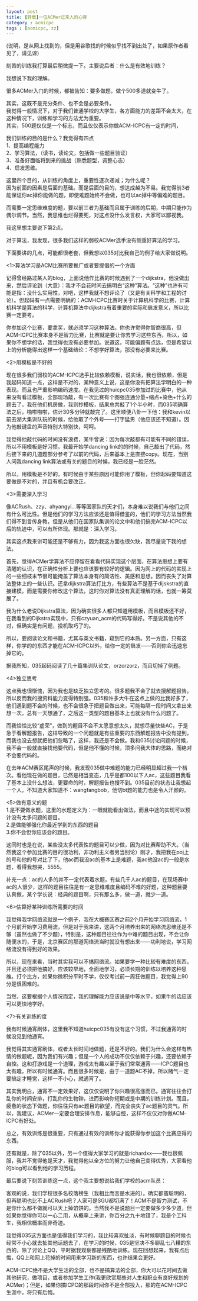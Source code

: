 ```yaml
---
layout: post
title: [转载]一位ACMer过来人的心得
category : acmicpc
tags : [acmicpc, zz]
---
```


(说明，是从网上找到的，但是用谷歌找的时候似乎找不到出处了，如果原作者看见了，请见谅)    
    
刻苦的训练我打算最后稍微提一下。主要说后者：什么是有效地训练？    
    
我想说下我的理解。    
    
很多ACMer入门的时候，都被告知：要多做题，做个500多道就变牛了。    
    
其实，这既不是充分条件、也不会是必要条件。    
我觉得一般情况下，对于我们普通学校的大学生，各方面能力的差距不会太大，在这种情况下，训练和学习的方法尤为重要。    
其实，500题仅仅是一个标志，而且仅仅表示你做ACM-ICPC有一定的时间，    
    
我们训练的目的是什么？我觉得有四点    
1、提高编程能力    
2、学习算法，（读书，读论文，包括做一些题目验证）    
3、准备好面临将到来的挑战（熟悉题型，调整心态）    
4、启发思维。<!--more-->    
    
这里四个目的，从训练的角度上，重要性逐次递减；为什么呢？    
因为前面的因素是后面的基础。而是后面的目的，想达成越为不易。我觉得前3者能保证你ac掉你能做的题，即使难题始终不会做，也可以ac掉中等偏难的题目。    
    
而需要一定思维难度的题，要以前三者为基础而且属于训练的后期，中期只能作为偶尔调节。当然，我思维也烂得要死，对这点没什么发言权，大家可以鄙视我。    
    
我这里想主要说下第2点。    
    
对于算法，我发现，很多我们这样的弱校ACMer选手没有侧重好算法的学习。    
    
下面要讲的几点，可能都很老套，但我想以035对比我自己的例子给大家做说明。    
    
&lt;1&gt;算法学习是ACM比赛所要推广或者要提倡的一个方面    
    
记得曾经路过某人的blog，上面说他作比赛的时候遇到了一个dijkstra，他没做出来，然后评论到（大意）：我才不会花时间去搞明白“这种”算法。“这种”也许有可能是指：没什么实用性，对吧，这样我就不想评论了（又是有关科学和工程的讨论）。但起码有一点需要明确的：ACM-ICPC比赛时关于计算机科学的比赛，计算机科学是算法的科学，计算机算法中dijkstra有着重要的实际和启发意义，所以比赛一定要考。    
    
你参加这个比赛，要拿奖，就必须学习这种算法。你也许觉得你智商很高，但ACM-ICPC比赛本身不是智力比赛，比赛就是要让你去学习这些东西，所以，如果你不想学的话，我觉得也没有必要参加。说道这，可能偏题有点远，但是希望以上的分析能得出这样一个基础结论：不想学好算法，那没有必要来比赛。    
    
&lt;2&gt;用模板是不好的    
    
现在很多我们弱校的ACM-ICPC选手比较依赖模板，说实话，我也很依赖，但是我起码知道一点，这样是不对的，某种意义上说，这是你没有把算法学明白的一种表现。而且也严重影响编码速度。在我见过的huicpc035参加过的比赛中，他从来没有看过模板，全部现场敲，有一次比赛有个图强连通分量+缩点+染色+什么的题去了，我在他们机房做，我则抄模板，结果总共敲了1个半小时，而035明确算法之后，啪啦啪啦，估计30多分钟就敲完了。这里顺便八卦一下他：我和kevin以前去湖大集训队玩的时候，给他取了个外号——打字猛男（他应该还不知道）。因为他敲键盘的声音特别大特别快，呵呵。    
    
我觉得他敲代码的时间没有浪费，某牛曾说：因为每次敲都有可能有不同的错误，所以不用模板是好习惯。我最开始学dancing link的的时候，自己敲出了代码，然后接下来的几道题部分参考了以前的代码，后来基本上是直接copy。现在，当别人问我dancing link算法或有关的题目的时候，我已经是一脸茫然。    
    
所以，用模板是不好的，有时候由于某些原因可能你用了模板，但你起码要知道这要做是不对的，并且有机会要改正。    
    
&lt;3&gt;需要深入学习    
    
像ACRush、zzy、ahyangyi...等等国家队的天才们，本身难以说我们与他们之间有什么可比性。但是他们的学习方法应该还是值得借鉴的，他们的学习方法当然我们得不到言传身教，但是从他们在国家队集训的论文中和他们搞完ACM-ICPC以后的轨迹中，可以有所体现。那就是：深入学习。    
    
其实这点我来讲可能还是不够有力，因为我这方面也很欠缺，我尽量说下我的想法。    
    
首先，觉得ACMer学算法不应停留在看看代码实现这个层面，在算法思想上要有清醒的认识，在正确性分析上要也应该要有较好的逻辑。因为网上的代码的实现上的一些细枝末节很可能掩盖了算法本身有的简洁性、美感和思想。因而丧失了对算法整体上的一些认识。还拿dijkstra算法打比方，有些算法不是基于dijskstra的直接建模，而是需要你修改这个算法，这时你对算法没有真正理解的话，也就一筹莫展了。    
    
我为什么老说Dijkstra算法，因为确实很多人都只知道用模板，而且模板还不好，在我看到的Dijkstra实现中，只有czyuan_acm的代码写得好。不是说其他的不对，但确实是有问题，投机取巧了的。    
    
所以，要阅读论文和书籍，尤其与英文书籍，窥到它的本质。另一方面，只有这样，你学的的东西才能在ACM-ICPC以外，给你一定的启发——否则你会迅速忘掉它的。    
    
据我所知，035起码阅读了几十篇集训队论文，orzorzorz，而且切掉了例题。    
    
&lt;4&gt;独立思考    
    
这点我也很惭愧，因为我也是缺乏独立思考的。很多题我不会了就去搜解题报告，所以反而我的搜资料能力变得特别强。035和许多大牛在这点上做的比我好多了，他们遇到题不会的时候，也不会很急于把题目做出来，可能每隔一段时间又拿出来想一次，总有一天想通了，之后这一类型的题目基本上也就没有什么问题了。    
    
而我恰恰比较“虚荣”，做到的题目不会不太愿意想太久，就想尽量快些AC，于是急于看解题报告，这样导致的一个问题就是有些重要的东西解题报告中没有提到，而我也没去想就把他们忽略了，这样，我还是不会做。我和035讨论问题的时候，我不会一般就直接找他要代码，但是他不懂的时候，顶多问我大体的思路，而绝对不会要代码的。    
    
在去年ACM赛区尾声的时候，我发现035做中难题的能力已经明显超过我一个档次。看他现在做的题目，已然是相当变态，几乎是都100以下人ac，这些题目我看了基本上没什么想法，更要命的时，解题报告也搜不到。035目前的状态让我想起一个人，不知道大家知道不：wangfangbob，他切bt题的能力也是令人汗颜的。    
    
&lt;5&gt;做有意义的题    
1.是不要做水题，这里的水题定义为：一眼就能看出做法，而且中途的实现可以预计没有太多问题的题目。    
2.是做能够强化你最近学到的东西的题目    
3.你不会但你应该会的题目。    
    
这同时也是在说，某些没太多代表性的题目可以少做，因为对比赛帮助不大。（当然我这个参加比赛的目的很功利，非功利主义者另当别论）刚才，我把我在poj上的号和他的号对比了下，他ac而我没ac的基本上是难题，我ac他没ac的一般是水题，看得我想哭，5555。    
    
补充一点：ac的人多的并不一定代表着水题，有些几千人ac的题目，在现场赛中ac的人很少，这样的题目往往是有一定思维难度且编码不难的好题，这种题目要认真做，某个学长说：经典的题目啊，只有那么多，做一道，就少一道。    
    
&lt;6&gt;估算好某种训练所需要的时间    
    
我觉得我学网络流就是一个例子，我在大概赛区赛之前2个月开始学习网络流，1个月前开始学习费用流，但是对于我来讲，这两个月培养出来的网络流思维还是不够（虽然也做了不少题），特别是，这种题目往往作为中难的题目出现，不会让你随便水的，于是，北京赛区的那道网络流当时就没有想出来——功利地说，学习网络流没有得到好的效果。    
    
所以，现在来看，当时其实我可以不搞网络流。如果要学一种比较有难度的东西，并且还必须把他搞好，应该较早地，全面地学习，必须长期的训练以培养这种思维。打个比方，如果你微积分平时不学，仅仅考试前一周狂做题目，我觉得上90分是很困难的。    
    
当然，这要根据个人情况而定，我的理解能力应该说是中等水平，如果牛的话应该可以更快地学好。    
    
&lt;7&gt;有关训练的度    
    
我有时候通宵刷体，这里我不知道huicpc035有没有这个习惯，不过我通宵的时候没见到他通宵。    
    
我觉得其实通宵刷体，或者太长时间地做题，还是不好的。我们为什么会这样有热情的做题呢，因为我们有兴趣；但是一个人的成功不仅仅依赖于兴趣，还要依赖于自控。这和打游戏是一个道理，游戏太有趣以至于我们常常通宵——ICPC题目也太有趣，所以有时候通宵。而且很多时候是，由于一道题AC不掉，所以赌气一定要搞定才睡觉，这样一不小心，就通宵了。    
    
其实我明白，通宵不一定效果好，这仅仅说明了你兴趣很高涨而已。通宵往往会打乱你的时间安排，打乱你的生物钟，进而影响你短期或是中期的训练计划。而且，疲惫的状态下做题，你往往只有ac题目的欲望，而完全丧失了ac题目的灵气。所以，我建议，ACMer一定要合理安排作息，能够自控，这样不仅仅对你做ACM-ICPC有好处。    
    
总之，有效训练是很重要，只有通过有效的训练你才能获得你参加这个比赛应得的东西。    
    
还有就是，除了035以外，另一个值得大家学习的就是richardxx——我也很佩服，我并不觉得他是天才，我觉得他以全方位的努力让他自己变得优秀，大家看他的blog可以看到他的学习历程。    
    
最后要说下刻苦训练这一点，这个我主要想说给我们学校的acm队员：    
    
客观的说，我们学校很多名校落榜生（我相比而言是水进的）。确实都蛮聪明的，但再聪明也比不上ACRush吧？人家可是SGU都切满了！ACM不是智力测试，不是你什么都不做就可以天上掉馅饼的。当然我不是说题目一定要做多少多少道，但如果你觉得你可以一心二用，从概率上来讲，你百分之九十地错了，我是个工科生，我相信概率而非奇迹。    
    
我觉得035这方面也是值得我们学习的，我比较喜欢扯淡，有时候聊题目的时候也经常不小心就去扯其他话题去了，在学习的时候，035是坚决不多聊乱七八糟的东西的，除了讨论上QQ，平时据我观察都是残酷地训练。现在回想起来，我有点后悔，QQ上和网上花掉的时间用来学习新的东西，也许结果会更好。    
    
ACM-ICPC绝不是大学生活的全部，也不是搞算法的全部，你大可以花时间去做其他研究，做项目，或者参加学生工作(我更欣赏那些对人生和职业有良好规划的ACMer)；但是，如果你搞ICPC的那段时间你不是全部投入，那的在ACM-ICPC生涯中，将只有后悔。